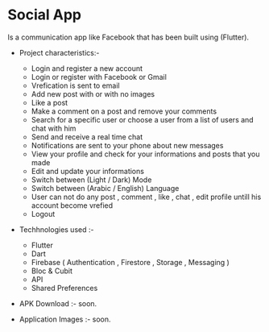 <h1>Social App</h1>

Is a communication app like Facebook that has been built using (Flutter).<br>

- Project characteristics:-
  
  - Login and register a new account
  - Login or register with Facebook or Gmail
  - Vrefication is sent to email
  - Add new post with or with no images
  - Like a post
  - Make a comment on a post and remove your comments
  - Search for a specific user or choose a user from a list of users and chat with him
  - Send and receive a real time chat
  - Notifications are sent to your phone about new messages
  - View your profile and check for your informations and posts that you made
  - Edit and update your informations
  - Switch between (Light / Dark) Mode
  - Switch between (Arabic / English) Language
  - User can not do any post , comment , like , chat , edit profile untill his account become vrefied
  - Logout


- Techhnologies used :-

  - Flutter
  - Dart
  - Firebase ( Authentication , Firestore , Storage , Messaging )
  - Bloc & Cubit
  - API
  - Shared Preferences

- APK Download :- soon.

- Application Images :- soon.
